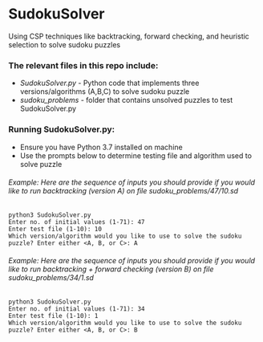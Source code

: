 # SudokuSolver
Using CSP techniques like backtracking, forward checking, and heuristic selection to solve sudoku puzzles

### The relevant files in this repo include:
- *SudokuSolver.py* - Python code that implements three versions/algorithms (A,B,C) to solve sudoku puzzle
- *sudoku_problems* - folder that contains unsolved puzzles to test SudokuSolver.py

### Running SudokuSolver.py:
- Ensure you have Python 3.7 installed on machine
- Use the prompts below to determine testing file and algorithm used to solve puzzle

###### Example: Here are the sequence of inputs you should provide if you would like to run backtracking (version A) on file sudoku_problems/47/10.sd
```
python3 SudokuSolver.py
Enter no. of initial values (1-71): 47
Enter test file (1-10): 10
Which version/algorithm would you like to use to solve the sudoku puzzle? Enter either <A, B, or C>: A
```
###### Example: Here are the sequence of inputs you should provide if you would like to run backtracking + forward checking (version B) on file sudoku_problems/34/1.sd

```
python3 SudokuSolver.py
Enter no. of initial values (1-71): 34
Enter test file (1-10): 1
Which version/algorithm would you like to use to solve the sudoku puzzle? Enter either <A, B, or C>: B
```
